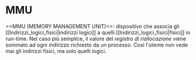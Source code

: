 # MMU
==MMU (MEMORY MANAGEMENT UNIT)==: dispositivo che associa gli [[Indirizzi_logici_fisici|indirizzi logici]] a quelli [[Indirizzi_logici_fisici|fisici]] in run-time.
Nel caso più semplice, il valore del _registro di riallocazione_ viene sommato ad ogni indirizzo richiesto da un processo.
Così l'utente non vede mai gli indirizzi fisici, ma solo quelli logici.